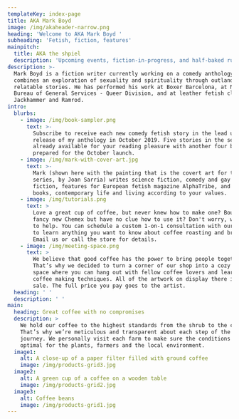 ```yaml
---
templateKey: index-page
title: AKA Mark Boyd
image: /img/akaheader-narrow.png
heading: 'Welcome to AKA Mark Boyd '
subheading: 'Fetish, fiction, features'
mainpitch:
  title: AKA the shpiel
  description: 'Upcoming events, fiction-in-progress, and half-baked ruminations '
description: >-
  Mark Boyd is a fiction writer currently working on a comedy anthology that
  combines an exploration of sexuality and spirituality through outlandish yet
  relatable stories. He has performed his work at Boxer Barcelona, at New York’s
  Bureau of General Services - Queer Division, and at leather fetish clubs
  Jackhammer and Ramrod.
intro:
  blurbs:
    - image: /img/book-sampler.png
      text: >-
        Subscribe to receive each new comedy fetish story in the lead up to the
        release of my anthology in October 2019. Five stories in the series are
        already available for your reading pleasure with another four being
        prepared for the October launch.
    - image: /img/mark-with-cover-art.jpg
      text: >-
        Mark (shown here with the painting that is the covert art for the Pr0n
        series, by Joan Sarria) writes science fiction, comedy and gay fetish
        fiction, features for European fetish magazine AlphaTribe, and blogs on
        books, contemporary life and living according to your values.
    - image: /img/tutorials.png
      text: >
        Love a great cup of coffee, but never knew how to make one? Bought a
        fancy new Chemex but have no clue how to use it? Don't worry, we’re here
        to help. You can schedule a custom 1-on-1 consultation with our baristas
        to learn anything you want to know about coffee roasting and brewing.
        Email us or call the store for details.
    - image: /img/meeting-space.png
      text: >
        We believe that good coffee has the power to bring people together.
        That’s why we decided to turn a corner of our shop into a cozy meeting
        space where you can hang out with fellow coffee lovers and learn about
        coffee making techniques. All of the artwork on display there is for
        sale. The full price you pay goes to the artist.
  heading: ' '
  description: ' '
main:
  heading: Great coffee with no compromises
  description: >
    We hold our coffee to the highest standards from the shrub to the cup.
    That’s why we’re meticulous and transparent about each step of the coffee’s
    journey. We personally visit each farm to make sure the conditions are
    optimal for the plants, farmers and the local environment.
  image1:
    alt: A close-up of a paper filter filled with ground coffee
    image: /img/products-grid3.jpg
  image2:
    alt: A green cup of a coffee on a wooden table
    image: /img/products-grid2.jpg
  image3:
    alt: Coffee beans
    image: /img/products-grid1.jpg
---
```


